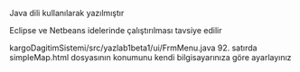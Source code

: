 Java dili kullanılarak yazılmıştır

Eclipse ve Netbeans idelerinde çalıştırılması tavsiye edilir

kargoDagitimSistemi/src/yazlab1beta1/ui/FrmMenu.java 92. satırda simpleMap.html dosyasının konumunu kendi bilgisayarınıza göre ayarlayınız
